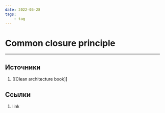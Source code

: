 ```yaml
---
date: 2022-05-28
tags:
    - tag
---
```

# Common closure principle

---

## Источники

1. [[Clean architecture book]]

## Ссылки

1. link

